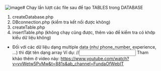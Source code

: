 ![image](https://github.com/ngynmhieu/WP-Assignment/assets/144605453/1ccccaaa-b87d-43e8-bb12-1d355eab24ca)# Chạy lần lượt các file sau để tạo TABLES trong DATABASE
1. createDatabase.php
2. DBconnection.php (kiểm tra kết nối được không)
3. createTable.php
4. insertTable.php (không chạy cũng được, thêm vào để kiểm tra có khớp kiểu dữ liệu không)

- Đối với các dữ liệu dạng multiple data (như phone_number, experience, ...) thì đặt tên dạng array
Ví dụ:
 //<input type="text" name="phone_number[]">
Tham khảo thêm ở video này: https://www.youtube.com/watch?v=vvWetw5PvMw&t=881s&ab_channel=FundaOfWebIT
